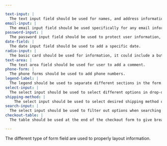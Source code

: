```yaml
---

text-input: |
  The text input field should be used for names, and address information.
email-input: |
  The email input field should be used specifically for any email information.
password-input: |
  The password input field should be used to protect user information, this should be used for passwords and card information.
date-field: |
  The date input field should be used to add a specific date.
radio-input: |
  The basic card should be used for information, it could include a button.
text-area: |
  The text area field should be used for user to add a comment.
phone-form: |
  The phone forms should be used to add phone numbers.
legend-label: |
  The legend should be used to separate different sections in the form.
select-input: |
  The select input should be used to select different options in drop-down selection.
shipping-method: |
    The select input should be used to select desired shipping method of products.
search-input: |
  The select input should be used to filter out options when searching for products.
checkout-table: |
  The table should be used at the end of the checkout form to give breakdown of the pricing breakdown.

---
```


The different type of form field are used to properly layout information.
